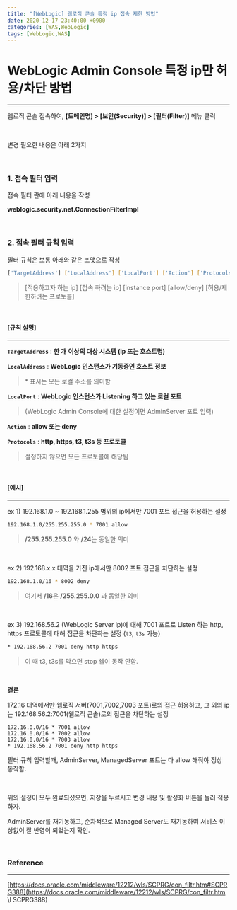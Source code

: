 ```yaml
---
title: "[WebLogic] 웹로직 콘솔 특정 ip 접속 제한 방법"
date: 2020-12-17 23:40:00 +0900
categories: [WAS,WebLogic]
tags: [WebLogic,WAS]
---
```




# **WebLogic Admin Console 특정 ip만 허용/차단 방법**

---

웹로직 콘솔 접속하여, **[도메인명] > [보안(Security)] > [필터(Filter)]** 메뉴 클릭

<br />

변경 필요한 내용은 아래 2가지

<br />

### **1. 접속 필터 입력**

접속 필터 란에 아래 내용을 작성

**weblogic.security.net.ConnectionFilterImpl**

 <br />

### **2. 접속 필터 규칙 입력**

필터 규칙은 보통 아래와 같은 포맷으로 작성



```bash
['TargetAddress'] ['LocalAddress'] ['LocalPort'] ['Action'] ['Protocols']
```

> [적용하고자 하는 ip]   [접속 하려는 ip]   [instance port]  [allow/deny]  [허용/제한하려는 프로토콜]

<br />



#### **[규칙 설명]**

---



**`TargetAddress`** : **한 개 이상의 대상 시스템 (ip 또는 호스트명)**

**`LocalAddress`** : **WebLogic 인스턴스가 기동중인 호스트 정보**

> \* 표시는 모든 로컬 주소를 의미함

**`LocalPort`** : **WebLogic 인스턴스가 Listening 하고 있는 로컬 포트**

> (WebLogic Admin Console에 대한 설정이면 AdminServer 포트 입력)

**`Action`** : **allow 또는 deny**

**`Protocols`** : **http, https, t3, t3s 등 프로토콜**

> 설정하지 않으면 모든 프로토콜에 해당됨

  <br />



#### **[예시]**

---



ex 1) 192.168.1.0 ~ 192.168.1.255 범위의 ip에서만 7001 포트 접근을 허용하는 설정

```bash
192.168.1.0/255.255.255.0 * 7001 allow
```

> **/255.255.255.0** 와 **/24**는 동일한 의미

  <br />

ex 2) 192.168.x.x 대역을 가진 ip에서만 8002 포트 접근을 차단하는 설정

```bash
192.168.1.0/16 * 8002 deny
```

> 여기서 **/16**은 **/255.255.0.0** 과 동일한 의미

  <br />

ex 3) 192.168.56.2 (WebLogic Server ip)에 대해 7001 포트로 Listen 하는 http, https 프로토콜에 대해 접근을 차단하는 설정 (`t3`, `t3s` 가능)

```bash
* 192.168.56.2 7001 deny http https
```

> 이 때 t3, t3s를 막으면 stop 쉘이 동작 안함.

  <br />

**결론**

172.16 대역에서만 웹로직 서버(7001,7002,7003 포트)로의 접근 허용하고, 그 외의 ip는 192.168.56.2:7001(웹로직 콘솔)로의 접근을 차단하는 설정

```
172.16.0.0/16 * 7001 allow
172.16.0.0/16 * 7002 allow
172.16.0.0/16 * 7003 allow
* 192.168.56.2 7001 deny http https
```

필터 규칙 입력할때, AdminServer, ManagedServer 포트는 다 allow 해줘야 정상 동작함.

 <br />

위의 설정이 모두 완료되셨으면, 저장을 누르시고 변경 내용 및 활성화 버튼을 눌러 적용하자.

AdminServer를 재기동하고, 순차적으로 Managed Server도 재기동하여 서비스 이상없이 잘 반영이 되었는지 확인.



<br/>

### **Reference**

---

[https://docs.oracle.com/middleware/12212/wls/SCPRG/con_filtr.htm#SCPRG388](https://docs.oracle.com/middleware/12212/wls/SCPRG/con_filtr.htm \l SCPRG388) 

<br/>

<br/>

